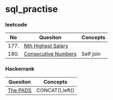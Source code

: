 # sql_practise
### leetcode
| No  |  Quesiton | Concepts  |
| ------------- | ------------- |------------- |
| 177. | [Nth Highest Salary](https://github.com/yukisze/sql_leetcode/blob/main/177.%20Nth%20Highest%20Salary.sql) |
| 180.  | [Consecutive Numbers](https://github.com/yukisze/sql_leetcode/blob/main/180.%20Consecutive%20Numbers.sql) | Self join

### Hackerrank
| Quesiton | Concepts  |
| ------------- | ------------- |
| [The PADS](https://github.com/yukisze/sql_practise/blob/main/THE_PADS.sql) | CONCAT(),left()|
